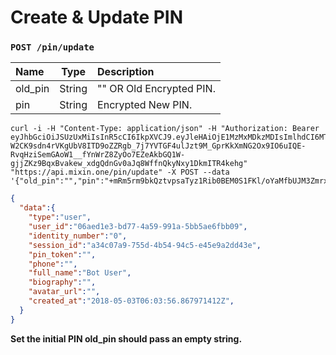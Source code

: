 # Create & Update PIN

### `POST /pin/update` 

| Name | Type | Description |
| :----- | :----: | :---- |
| old_pin | String | "" OR Old Encrypted PIN. |
| pin | String | Encrypted New PIN. |

```
curl -i -H "Content-Type: application/json" -H "Authorization: Bearer eyJhbGciOiJSUzUxMiIsInR5cCI6IkpXVCJ9.eyJleHAiOjE1MzMxMDkzMDIsImlhdCI6MTUyNTMzMzMwMiwianRpIjoiZGNjNjM3ZGQtY2UxMi00MTQwLWI2YzItYjU1OGM1MTYxYzQxIiwic2lkIjoiYTM0YzA3YTktNzU1ZC00YjU0LTk0YzUtZTQ1ZTlhMmRkNDNlIiwic2lnIjoiZTdkMThmMDJmZjBhMTBjNzQ1MzI4OGIyYzkyNTMyZGQ5OWZlMWYyYjc1MzQzYWY0NWI4YjMyYjk2MTE1ZWRkOSIsInVpZCI6IjA2YWVkMWUzLWJkNzctNGE1OS05OTFhLTViYjVhZTZmYmIwOSJ9.R7p5uWHQJDldW-W2CK9sdn4rVKgUbV8ITD9oZZRgb_7j7YVTGF4ulJzt9M_GprKkXmNG2Ox9IO6uIQE-RvqHziSemGAoW1__fYnWrZ8ZyOo7EZeAkbGQ1W-gjjZKz9BqxBvakew_xdgQdnGv0aJq8WffnQkyNxy1DkmITR4kehg" "https://api.mixin.one/pin/update" -X POST --data '{"old_pin":"","pin":"+mRm5rm9bkQztvpsaTyz1Rib0BEM0S1FKl/oYaMfbUJM3ZmrxJhafj/tjHi+3kwQ"}'
```

```json
{
  "data":{
    "type":"user",
    "user_id":"06aed1e3-bd77-4a59-991a-5bb5ae6fbb09",
    "identity_number":"0",
    "session_id":"a34c07a9-755d-4b54-94c5-e45e9a2dd43e",
    "pin_token":"",
    "phone":"",
    "full_name":"Bot User",
    "biography":"",
    "avatar_url":"",
    "created_at":"2018-05-03T06:03:56.867971412Z",
  }
}
```

**Set the initial PIN old_pin should pass an empty string.**